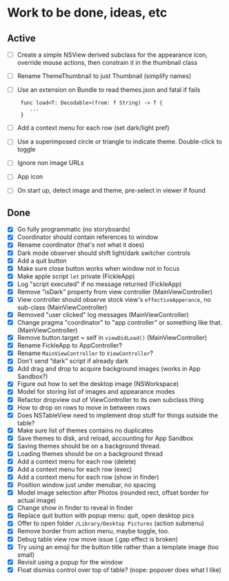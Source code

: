 # Work to be done, ideas, etc

## Active


- [ ] Create a simple NSView derived subclass for the appearance icon, override mouse actions, then constrain it in the thumbnail class
- [ ] Rename ThemeThumbnail to just Thumbnail (simplify names)
- [ ] Use an extension on Bundle to read themes.json and fatal if fails

	   func load<T: Decodable>(from: f String) -> T {
	      ...
	   }

- [ ] Add a context menu for each row (set dark/light pref)
- [ ] Use a superimposed circle or triangle to indicate theme. Double-click to toggle
- [ ] Ignore non image URLs
- [ ] App icon
- [ ] On start up, detect image and theme, pre-select in viewer if found

## Done

- [x] Go fully programmatic (no storyboards)
- [x] Coordinator should contain references to window
- [x] Rename coordinator (that's not what it does)
- [x] Dark mode observer should shift light/dark switcher controls
- [x] Add a quit button
- [x] Make sure close button works when window not in focus
- [x] Make apple script `let` private (FickleApp)
- [x] Log "script executed" if no message returned (FickleApp)
- [x] Remove "isDark" property from view controller (MainViewController)
- [x] View controller should observe stock view's `effectiveApperance`, no sub-class (MainViewController)
- [x] Removed "user clicked" log messages (MainViewController)
- [x] Change pragma "coordinator" to "app controller" or something like that. (MainViewController)
- [x] Remove button.target = self in `viewDidLoad()` (MainViewController)
- [x] Rename FickleApp to AppController?
- [x] Rename `MainViewController` to `ViewController`?
- [x] Don’t send “dark” script if already dark
- [x] Add drag and drop to acquire background images (works in App Sandbox?)
- [x] Figure out how to set the desktop image (NSWorkspace)
- [x] Model for storing list of images and appearance modes
- [x] Refactor dropview out of ViewController to its own subclass thing
- [x] How to drop on rows to move in between rows
- [x] Does NSTableView need to implement drop stuff for things outside the table?
- [x] Make sure list of themes contains no duplicates
- [x] Save themes to disk, and reload, accounting for App Sandbox
- [x] Saving themes should be on a background thread.
- [x] Loading themes should be on a background thread
- [x] Add a context menu for each row (delete)
- [x] Add a context menu for each row (exec)
- [x] Add a context menu for each row (show in finder)
- [x] Position window just under menubar, no spacing
- [x] Model image selection after Photos (rounded rect, offset border for actual image)
- [x] Change show in finder to reveal in finder
- [x] Replace quit button with popup menu: quit, open desktop pics
- [x] Offer to open folder `/Library/Desktop Pictures` (action submenu)
- [x] Remove border from action menu, maybe toggle, too.
- [x] Debug table view row move issue (.gap effect is broken)
- [x] Try using an emoji for the button title rather than a template image (too small)
- [x] Revisit using a popup for the window
- [x] Float dismiss control over top of table? (nope: popover does what I like)
